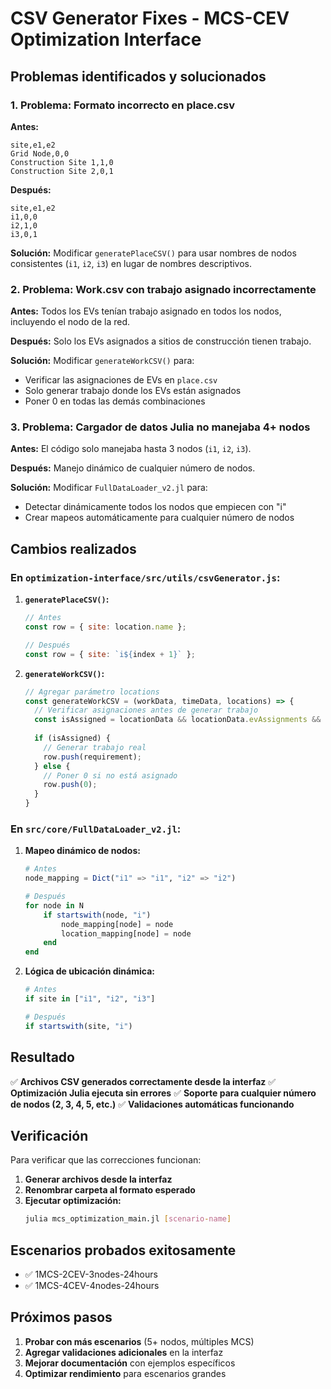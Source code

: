 # CSV Generator Fixes - MCS-CEV Optimization Interface

## Problemas identificados y solucionados

### 1. **Problema: Formato incorrecto en place.csv**

**Antes:**
```csv
site,e1,e2
Grid Node,0,0
Construction Site 1,1,0
Construction Site 2,0,1
```

**Después:**
```csv
site,e1,e2
i1,0,0
i2,1,0
i3,0,1
```

**Solución:** Modificar `generatePlaceCSV()` para usar nombres de nodos consistentes (`i1`, `i2`, `i3`) en lugar de nombres descriptivos.

### 2. **Problema: Work.csv con trabajo asignado incorrectamente**

**Antes:** Todos los EVs tenían trabajo asignado en todos los nodos, incluyendo el nodo de la red.

**Después:** Solo los EVs asignados a sitios de construcción tienen trabajo.

**Solución:** Modificar `generateWorkCSV()` para:
- Verificar las asignaciones de EVs en `place.csv`
- Solo generar trabajo donde los EVs están asignados
- Poner 0 en todas las demás combinaciones

### 3. **Problema: Cargador de datos Julia no manejaba 4+ nodos**

**Antes:** El código solo manejaba hasta 3 nodos (`i1`, `i2`, `i3`).

**Después:** Manejo dinámico de cualquier número de nodos.

**Solución:** Modificar `FullDataLoader_v2.jl` para:
- Detectar dinámicamente todos los nodos que empiecen con "i"
- Crear mapeos automáticamente para cualquier número de nodos

## Cambios realizados

### En `optimization-interface/src/utils/csvGenerator.js`:

1. **`generatePlaceCSV()`:**
   ```javascript
   // Antes
   const row = { site: location.name };
   
   // Después
   const row = { site: `i${index + 1}` };
   ```

2. **`generateWorkCSV()`:**
   ```javascript
   // Agregar parámetro locations
   const generateWorkCSV = (workData, timeData, locations) => {
     // Verificar asignaciones antes de generar trabajo
     const isAssigned = locationData && locationData.evAssignments && locationData.evAssignments[ev] === 1;
     
     if (isAssigned) {
       // Generar trabajo real
       row.push(requirement);
     } else {
       // Poner 0 si no está asignado
       row.push(0);
     }
   }
   ```

### En `src/core/FullDataLoader_v2.jl`:

1. **Mapeo dinámico de nodos:**
   ```julia
   # Antes
   node_mapping = Dict("i1" => "i1", "i2" => "i2")
   
   # Después
   for node in N
       if startswith(node, "i")
           node_mapping[node] = node
           location_mapping[node] = node
       end
   end
   ```

2. **Lógica de ubicación dinámica:**
   ```julia
   # Antes
   if site in ["i1", "i2", "i3"]
   
   # Después
   if startswith(site, "i")
   ```

## Resultado

✅ **Archivos CSV generados correctamente desde la interfaz**
✅ **Optimización Julia ejecuta sin errores**
✅ **Soporte para cualquier número de nodos (2, 3, 4, 5, etc.)**
✅ **Validaciones automáticas funcionando**

## Verificación

Para verificar que las correcciones funcionan:

1. **Generar archivos desde la interfaz**
2. **Renombrar carpeta al formato esperado**
3. **Ejecutar optimización:**
   ```bash
   julia mcs_optimization_main.jl [scenario-name]
   ```

## Escenarios probados exitosamente

- ✅ 1MCS-2CEV-3nodes-24hours
- ✅ 1MCS-4CEV-4nodes-24hours

## Próximos pasos

1. **Probar con más escenarios** (5+ nodos, múltiples MCS)
2. **Agregar validaciones adicionales** en la interfaz
3. **Mejorar documentación** con ejemplos específicos
4. **Optimizar rendimiento** para escenarios grandes
